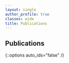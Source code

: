 ```yaml
---
layout: single
author_profile: true
classes: wide
title: Publications
---
```


## Publications

{::options auto_ids="false" /}

<script src="https://bibbase.org/show?bib=kevinsbello.github.io/bello.bib&css=kevinsbello.github.io/assets/css/bibBaseAll.css&jsonp=1"></script>


